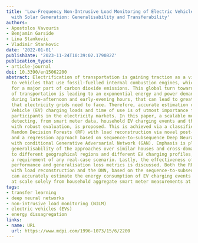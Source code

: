 ```yaml
---
title: 'Low-Frequency Non-Intrusive Load Monitoring of Electric Vehicles in Houses
  with Solar Generation: Generalisability and Transferability'
authors:
- Apostolos Vavouris
- Benjamin Garside
- Lina Stankovic
- Vladimir Stankovic
date: '2022-01-01'
publishDate: '2023-11-24T10:39:02.179082Z'
publication_types:
- article-journal
doi: 10.3390/en15062200
abstract: Electrification of transportation is gaining traction as a viable alternative
  to vehicles that use fossil-fuelled internal combustion engines, which are responsible
  for a major part of carbon dioxide emissions. This global turn towards electrification
  of transportation is leading to an exponential energy and power demand, especially
  during late-afternoon and early-evening hours, that can lead to great challenges
  that electricity grids need to face. Therefore, accurate estimation of Electric
  Vehicle (EV) charging loads and time of use is of utmost importance for different
  participants in the electricity markets. In this paper, a scalable methodology for
  detecting, from smart meter data, household EV charging events and their load consumption
  with robust evaluation, is proposed. This is achieved via a classifier based on
  Random Decision Forests (RF) with load reconstruction via novel post-processing
  and a regression approach based on sequence-to-subsequence Deep Neural Network (DNN)
  with conditional Generative Adversarial Network (GAN). Emphasis is placed on the
  generalisability of the approaches over similar houses and cross-domain transferability
  to different geographical regions and different EV charging profiles, as this is
  a requirement of any real-case scenario. Lastly, the effectiveness of different
  performance and generalisation loss metrics is discussed. Both the RF classifier
  with load reconstruction and the DNN, based on the sequence-to-subsequence model,
  can accurately estimate the energy consumption of EV charging events in unseen houses
  at scale solely from household aggregate smart meter measurements at 1–15 min resolutions.
tags:
- transfer learning
- deep neural networks
- non-intrusive load monitoring (NILM)
- electric vehicles (EVs)
- energy dissagregation
links:
- name: URL
  url: https://www.mdpi.com/1996-1073/15/6/2200
---
```

